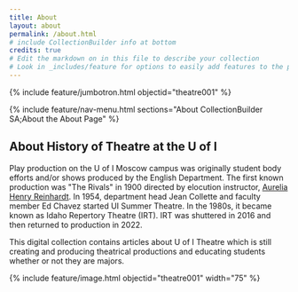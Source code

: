 ```yaml
---
title: About
layout: about
permalink: /about.html
# include CollectionBuilder info at bottom
credits: true
# Edit the markdown on in this file to describe your collection
# Look in _includes/feature for options to easily add features to the page
---
```


{% include feature/jumbotron.html objectid="theatre001" %} 

{% include feature/nav-menu.html sections="About CollectionBuilder SA;About the About Page" %}

## About History of Theatre at the U of I

Play production on the U of I Moscow campus was originally student body efforts and/or shows produced by the English Department. The first known production was "The Rivals" in 1900 directed by elocution instructor, [Aurelia Henry Reinhardt](https://harvester.lib.uidaho.edu/posts/2023/02/27/aurelia-henry-reinhardt.html). In 1954, department head Jean Collette and faculty member Ed Chavez started UI Summer Theatre. In the 1980s, it became known as Idaho Repertory Theatre (IRT). IRT was shuttered in 2016 and then returned to production in 2022.

This digital collection contains articles about U of I Theatre which is still creating and producing theatrical productions and educating students whether or not they are majors.





{% include feature/image.html objectid="theatre001" width="75" %} 


